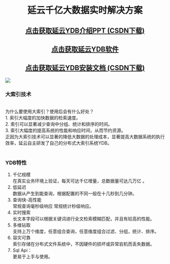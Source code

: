 
<h1 align='center'>延云千亿大数据实时解决方案</h1>

<h2 align='center'><a href="https://github.com/ycloudnet/ydb/raw/master/doc/%E5%BB%B6%E4%BA%91%E5%A4%A7%E6%95%B0%E6%8D%AE.pdf" target="_blank">点击获取延云YDB介绍PPT </a> <a href="http://download.csdn.net/detail/qq_33160722/9310257" target="_blank"> (CSDN下载) </a></h2>
<h2 align='center'> <a href="https://github.com/ycloudnet/ydb/raw/master/download/v1.0.1/ycloud.ydb-1.0.1-beta.zip" target="_blank">点击获取延云YDB软件 </a></h1>
<h2 align='center'><a href="https://github.com/ycloudnet/ydb/raw/master/doc/%E5%BB%B6%E4%BA%91YDB%E5%AE%89%E8%A3%85%E4%B8%8E%E4%BD%BF%E7%94%A8%E8%AF%B4%E6%98%8E%E4%B9%A6.pdf" target="_blank">点击获取延云YDB安装文档 </a> <a href="http://download.csdn.net/detail/qq_33160722/9310261" target="_blank"> (CSDN下载) </a> </h2>
<a href="http://www.ycloud.net.cn" target="_blank"><img src='http://imgout.ph.126.net/48365008/QQBDD8CDBC20151127130854.jpg' /> </a>

<br>
<h3>大索引技术</h3><br>
为什么要使用大索引？使用后会有什么好处？<br>
1. 索引大幅度的加快数据的检索速度。<br>
2. 索引可以显著减少查询中分组、统计和排序的时间。<br>
3. 索引大幅度的提高系统的性能和响应时间，从而节约资源。 <br>
正因为大索引技术可以显著的降低大数据的处理成本，显著提高大数据系统的执行效率，延云自主研发了自己的分布式大索引系统YDB。 <br>
<br>
<h3>YDB特性</h3>

1.	千亿规模<br>
在真实业务环境上验证，每天可达千亿增量，总数据量可达几万亿 。<br>
2.	低延迟<br>
数据从产生到能查询，根据配置的不同一般在十几秒到几分钟。<br>
3.	查询快-高性能 <br>
常规查询毫秒级响应 常规统计秒级响应。<br>
4.	实时搜索<br>
长文本字段可以根据关键词进行全文检索模糊匹配，并且有较高的性能。<br>
5.	多维钻取<br>
支持上万个维度，任意组合查询，任意维度组合过滤、分组，统计、排序。<br>
6.	容灾可靠<br>
索引存储在分布式文件系统中，不因硬件的损坏或异常宕机而丢失数据。<br>
7.	Sql Api：<br>
更易于上手与使用。






